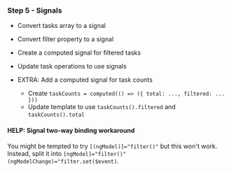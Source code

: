 ### Step 5 - Signals

- Convert tasks array to a signal
- Convert filter property to a signal
- Create a computed signal for filtered tasks
- Update task operations to use signals

- EXTRA: Add a computed signal for task counts
    - Create `taskCounts = computed(() => ({ total: ..., filtered: ... }))`
    - Update template to use `taskCounts().filtered` and `taskCounts().total`


#### HELP: Signal two-way binding workaround
You might be tempted to try `[(ngModel)]="filter()"` but this won't work. Instead, split it into `[ngModel]="filter()" (ngModelChange)="filter.set($event)`.